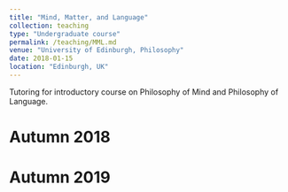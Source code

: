 ```yaml
---
title: "Mind, Matter, and Language"
collection: teaching
type: "Undergraduate course"
permalink: /teaching/MML.md
venue: "University of Edinburgh, Philosophy"
date: 2018-01-15
location: "Edinburgh, UK"
---
```


Tutoring for introductory course on Philosophy of Mind and Philosophy of Language.


Autumn 2018
======

Autumn 2019
======
